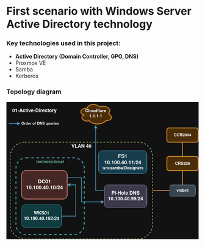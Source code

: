 # First scenario with Windows Server Active Directory technology

### Key technologies used in this project:
- **Active Directory (Domain Controller, GPO, DNS)**
- Proxmox VE
- Samba
- Kerberos

### Topology diagram

![diagram](./diagram.png)



